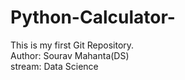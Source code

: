 # Python-Calculator-
This is my first Git Repository.
<br>
Author: Sourav Mahanta(DS)
<br>
stream: Data Science



